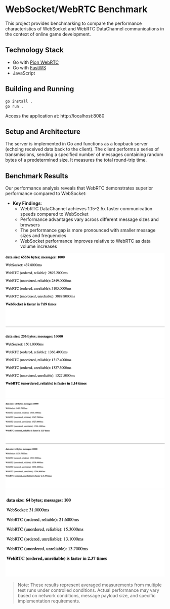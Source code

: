 # WebSocket/WebRTC Benchmark

This project provides benchmarking to compare the performance characteristics of WebSocket and WebRTC DataChannel communications in the context of online game development.

## Technology Stack

- Go with [Pion WebRTC](https://github.com/pion/webrtc)
- Go with [FastWS](https://github.com/dgrr/fastws)
- JavaScript

## Building and Running

```shell
go install .
go run .
```

Access the application at: http://localhost:8080

## Setup and Architecture

The server is implemented in Go and functions as a loopback server (echoing received data back to the client).
The client performs a series of transmissions, sending a specified number of messages containing random bytes of a predetermined size. It measures the total round-trip time.

## Benchmark Results

Our performance analysis reveals that WebRTC demonstrates superior performance compared to WebSocket:

- **Key Findings**:
  - WebRTC DataChannel achieves 1.15-2.5x faster communication speeds compared to WebSocket
  - Performance advantages vary across different message sizes and browsers
  - The performance gap is more pronounced with smaller message sizes and frequencies
  - WebSocket performance improves relative to WebRTC as data volume increases

![Performance Distribution](results/0.png)
![Performance Distribution](results/1.png)
![Performance Distribution](results/2.png)

> Note: These results represent averaged measurements from multiple test runs under controlled conditions. Actual performance may vary based on network conditions, message payload size, and specific implementation requirements.

